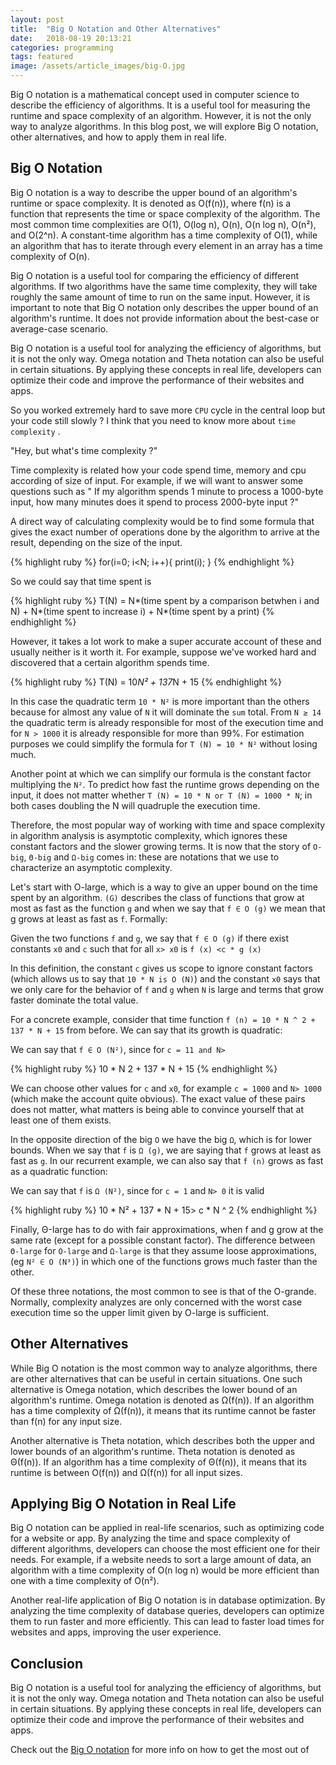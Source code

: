 ```yaml
---
layout: post
title:  "Big O Notation and Other Alternatives"
date:   2018-08-19 20:13:21
categories: programming
tags: featured
image: /assets/article_images/big-O.jpg
---
```


Big O notation is a mathematical concept used in computer science to describe the efficiency of algorithms. It is a useful tool for measuring the runtime and space complexity of an algorithm. However, it is not the only way to analyze algorithms. In this blog post, we will explore Big O notation, other alternatives, and how to apply them in real life.

## Big O Notation

Big O notation is a way to describe the upper bound of an algorithm's runtime or space complexity. It is denoted as O(f(n)), where f(n) is a function that represents the time or space complexity of the algorithm. The most common time complexities are O(1), O(log n), O(n), O(n log n), O(n²), and O(2^n). A constant-time algorithm has a time complexity of O(1), while an algorithm that has to iterate through every element in an array has a time complexity of O(n).

Big O notation is a useful tool for comparing the efficiency of different algorithms. If two algorithms have the same time complexity, they will take roughly the same amount of time to run on the same input. However, it is important to note that Big O notation only describes the upper bound of an algorithm's runtime. It does not provide information about the best-case or average-case scenario.

Big O notation is a useful tool for analyzing the efficiency of algorithms, but it is not the only way. Omega notation and Theta notation can also be useful in certain situations. By applying these concepts in real life, developers can optimize their code and improve the performance of their websites and apps.

So you worked extremely hard to save more `CPU` cycle in the central loop but your code still slowly ? I think that you need to know more about `time complexity` . 

"Hey, but what's time complexity ?"

Time complexity is related how your code spend time, memory and cpu according of size of input. For example, if we will want to answer some questions such as " If my algorithm spends 1 minute to process a 1000-byte input, how many minutes does it spend to process 2000-byte input ?" 

A direct way of calculating complexity would be to find some formula that gives the exact number of operations done by the algorithm to arrive  at the result, depending on the size of the input. 

{% highlight ruby %}
 for(i=0; i<N; i++){
     print(i);
 }
{% endhighlight %}

So we could say that time spent is 

{% highlight ruby %}
T(N) =
    N*(time spent by a comparison betwhen i and N) +
    N*(time spent to increase i) +
    N*(time spent by a print)
{% endhighlight %}

However, it takes a lot work to make a super accurate account of these and usually neither is it worth it. For example, suppose we've worked hard and discovered that a certain algorithm spends time. 

{% highlight ruby %}
 T(N) = 10*N² + 137*N + 15
{% endhighlight %}

In this case the quadratic term `10 * N²` is more important than the others because for almost any value of `N` it will dominate the `sum` total. From `N ≥ 14` the quadratic term is already responsible for most of the execution time and for `N > 1000` it is already responsible for more than 99%. For estimation purposes we could simplify the formula for `T (N) = 10 * N²` without losing much.

Another point at which we can simplify our formula is the constant factor multiplying the `N²`. To predict how fast the runtime grows depending on the input, it does not matter whether `T (N) = 10 * N or T (N) = 1000 * N`; in both cases doubling the N will quadruple the execution time.

Therefore, the most popular way of working with time and space complexity in algorithm analysis is asymptotic complexity, which ignores these constant factors and the slower growing terms. It is now that the story of `O-big`, `Θ-big` and `Ω-big` comes in: these are notations that we use to characterize an asymptotic complexity.

Let's start with O-large, which is a way to give an upper bound on the time spent by an algorithm. `(G)` describes the class of functions that grow at most as fast as the function `g` and when we say that `f ∈ O (g)` we mean that g grows at least as fast as `f`. Formally:

Given the two functions `f` and `g`, we say that `f ∈ O (g)` if there exist constants `x0` and `c` such that for all `x> x0` is `f (x) <c * g (x)`

In this definition, the constant `c` gives us scope to ignore constant factors (which allows us to say that `10 * N is O (N)`) and the constant `x0` says that we only care for the behavior of `f` and `g` when `N` is large and terms that grow faster dominate the total value.

For a concrete example, consider that time function `f (n) = 10 * N ^ 2 + 137 * N + 15` from before. We can say that its growth is quadratic:

We can say that `f ∈ O (N²)`, since for `c = 11 and N>`

{% highlight ruby %}
10 * N 2 + 137 * N + 15
{% endhighlight %}

We can choose other values ​​for `c` and `x0`, for example `c = 1000` and `N> 1000` (which make the account quite obvious). The exact value of these pairs does not matter, what matters is being able to convince yourself that at least one of them exists.

In the opposite direction of the big `O` we have the big `Ω`, which is for lower bounds. When we say that `f` is `Ω (g)`, we are saying that `f` grows at least as fast as `g`. In our recurrent example, we can also say that `f (n)` grows as fast as a quadratic function:

We can say that `f` is `Ω (N²)`, since for `c = 1` and `N> 0` it is valid

{% highlight ruby %}
10 * N² + 137 * N + 15> c * N ^ 2
{% endhighlight %}

Finally, Θ-large has to do with fair approximations, when f and g grow at the same rate (except for a possible constant factor). The difference between `Θ-large` for `O-large` and `Ω-large` is that they assume loose approximations, (eg `N² ∈ O (N³)`) in which one of the functions grows much faster than the other.

Of these three notations, the most common to see is that of the O-grande. Normally, complexity analyzes are only concerned with the worst case execution time so the upper limit given by O-large is sufficient.

## Other Alternatives

While Big O notation is the most common way to analyze algorithms, there are other alternatives that can be useful in certain situations. One such alternative is Omega notation, which describes the lower bound of an algorithm's runtime. Omega notation is denoted as Ω(f(n)). If an algorithm has a time complexity of Ω(f(n)), it means that its runtime cannot be faster than f(n) for any input size.

Another alternative is Theta notation, which describes both the upper and lower bounds of an algorithm's runtime. Theta notation is denoted as Θ(f(n)). If an algorithm has a time complexity of Θ(f(n)), it means that its runtime is between O(f(n)) and Ω(f(n)) for all input sizes.

## Applying Big O Notation in Real Life

Big O notation can be applied in real-life scenarios, such as optimizing code for a website or app. By analyzing the time and space complexity of different algorithms, developers can choose the most efficient one for their needs. For example, if a website needs to sort a large amount of data, an algorithm with a time complexity of O(n log n) would be more efficient than one with a time complexity of O(n²).

Another real-life application of Big O notation is in database optimization. By analyzing the time complexity of database queries, developers can optimize them to run faster and more efficiently. This can lead to faster load times for websites and apps, improving the user experience.

## Conclusion

Big O notation is a useful tool for analyzing the efficiency of algorithms, but it is not the only way. Omega notation and Theta notation can also be useful in certain situations. By applying these concepts in real life, developers can optimize their code and improve the performance of their websites and apps.

Check out the [Big O notation][big-o-notation] for more info on how to get the most out of 

[big-o-notation]: http://web.mit.edu/16.070/www/lecture/big_o.pdf
